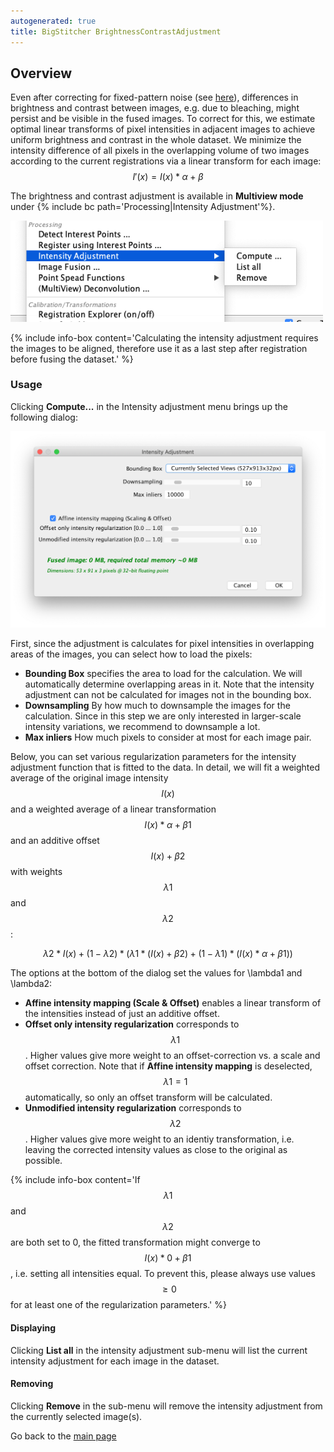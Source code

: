 ```yaml
---
autogenerated: true
title: BigStitcher BrightnessContrastAdjustment
---
```


## Overview

Even after correcting for fixed-pattern noise (see [here](/plugins/bigstitcher/flatfield-correction)), differences in brightness and contrast between images, e.g. due to bleaching, might persist and be visible in the fused images. To correct for this, we estimate optimal linear transforms of pixel intensities in adjacent images to achieve uniform brightness and contrast in the whole dataset. We minimize the intensity difference of all pixels in the overlapping volume of two images according to the current registrations via a linear transform for each image: $$I'(x) = I(x) * \alpha + \beta$$

The brightness and contrast adjustment is available in **Multiview mode** under {% include bc path='Processing|Intensity Adjustment'%}.

<img src="/media/bigstitcherintensityadjustmentmenu.png" width="500"/>

{% include info-box content='Calculating the intensity adjustment requires the images to be aligned, therefore use it as a last step after registration before fusing the dataset.' %}

### Usage

Clicking **Compute...** in the Intensity adjustment menu brings up the following dialog:

<img src="/media/bigstitcher-intensity-adjustment-dialog.png" width="600"/>

First, since the adjustment is calculates for pixel intensities in overlapping areas of the images, you can select how to load the pixels:

-   **Bounding Box** specifies the area to load for the calculation. We will automatically determine overlapping areas in it. Note that the intensity adjustment can not be calculated for images not in the bounding box.
-   **Downsampling** By how much to downsample the images for the calculation. Since in this step we are only interested in larger-scale intensity variations, we recommend to downsample a lot.
-   **Max inliers** How much pixels to consider at most for each image pair.

Below, you can set various regularization parameters for the intensity adjustment function that is fitted to the data. In detail, we will fit a weighted average of the original image intensity $$I(x)$$ and a weighted average of a linear transformation $$I(x) * \alpha + \beta1$$ and an additive offset $$I(x) + \beta2$$ with weights $$\lambda1$$ and $$\lambda2$$:

$$\lambda2 * I(x) + (1-\lambda2) * (\lambda1 * (I(x) + \beta2) + (1 - \lambda1) * (I(x) * \alpha + \beta1) )$$

The options at the bottom of the dialog set the values for \lambda1 and \lambda2:

-   **Affine intensity mapping (Scale & Offset)** enables a linear transform of the intensities instead of just an additive offset.
-   **Offset only intensity regularization** corresponds to $$\lambda1$$. Higher values give more weight to an offset-correction vs. a scale and offset correction. Note that if **Affine intensity mapping** is deselected, $$\lambda1 = 1$$ automatically, so only an offset transform will be calculated.
-   **Unmodified intensity regularization** corresponds to $$\lambda2$$. Higher values give more weight to an identiy transformation, i.e. leaving the corrected intensity values as close to the original as possible.

{% include info-box content='If $$\lambda1$$ and $$\lambda2$$ are both set to 0, the fitted transformation might converge to $$I(x) * 0 + \beta1$$, i.e. setting all intensities equal. To prevent this, please always use values $$\ge 0$$ for at least one of the regularization parameters.' %}

#### Displaying

Clicking **List all** in the intensity adjustment sub-menu will list the current intensity adjustment for each image in the dataset.

#### Removing

Clicking **Remove** in the sub-menu will remove the intensity adjustment from the currently selected image(s).

Go back to the [main page](/plugins/bigstitcher#documentation)
